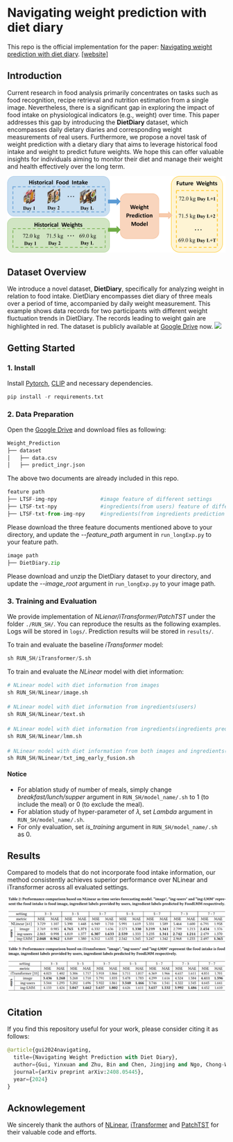 # Navigating weight prediction with diet diary
This repo is the official implementation for the paper: [Navigating weight prediction with diet diary](https://www.arxiv.org/abs/2408.05445). [[website]](https://yxg1005.github.io/weight-prediction)

## Introduction
Current research in food analysis primarily concentrates on tasks such as food recognition, recipe retrieval and nutrition estimation from a single image. Nevertheless, there is a significant gap in exploring the impact of food intake on physiological indicators (e.g., weight) over time. This paper addresses this gap by introducing the **DietDiary** dataset, which encompasses daily dietary diaries and corresponding weight measurements of real users. Furthermore, we propose a novel task of weight prediction with a dietary diary that aims to leverage historical food intake and weight to predict future weights. We hope this can offer valuable insights for individuals aiming to monitor their diet and manage their weight and health effectively over the long term.

![](.//pics//task-overview.png)

## Dataset Overview
We introduce a novel dataset, **DietDiary**, specifically for analyzing weight in relation to food intake. DietDiary encompasses diet diary of three meals over a period of time, accompanied by daily weight measurement. This example shows data records for two participants with different weight fluctuation trends in DietDiary. The records leading to weight gain are highlighted in red. The dataset is publicly available at [Google Drive](https://drive.google.com/drive/folders/1XYkdJAlY-PIPd3MQWNnX9jlOvOs2RZ36?usp=sharing) now.
![](.//pics//dataset-example.png)

## Getting Started
### 1. Install
Install [Pytorch](https://pytorch.org/get-started/locally/), [CLIP](https://github.com/openai/CLIP) and necessary dependencies.
```python
pip install -r requirements.txt
```

### 2. Data Preparation
Open the  [Google Drive](https://drive.google.com/drive/folders/1XYkdJAlY-PIPd3MQWNnX9jlOvOs2RZ36?usp=sharing) and download files as following:
```python
Weight_Prediction
├── dataset
│   ├── data.csv
│   ├── predict_ingr.json
```
The above two documents are already included in this repo.  

```python
feature path
├── LTSF-img-npy              #image feature of different settings
├── LTSF-txt-npy              #ingredients(from users) feature of different settings
├── LTSF-txt-from-img-npy     #ingredients(from ingredients prediction model) feature of different settings
```
Please download the three feature documents mentioned above to your directory, and update the *--feature_path* argument in `run_longExp.py` to your feature path.

```python
image path
├── DietDiary.zip
```
Please download and unzip the DietDiary dataset to your directory, and update the *--image_root* argument in `run_longExp.py` to your image path.

### 3. Training and Evaluation
We provide implementation of *NLienar/iTransformer/PatchTST* under the folder `./RUN_SH/`. You can reproduce the results as the following examples. Logs will be stored in `logs/`. Prediction results wiil be stored in `results/`.

To train and evaluate the baseline *iTransformer* model:
```python
sh RUN_SH/iTransformer/S.sh
```
To train and evaluate the *NLinear* model with diet information:
```python
# NLinear model with diet information from images
sh RUN_SH/NLinear/image.sh

# NLinear model with diet information from ingredients(users)
sh RUN_SH/NLinear/text.sh

# NLinear model with diet information from ingredients(ingredients prediction model)
sh RUN_SH/NLinear/lmm.sh

# NLinear model with diet information from both images and ingredients(users)
sh RUN_SH/NLinear/txt_img_early_fusion.sh
```

#### Notice
* For ablation study of number of meals, simply change *breakfast/lunch/supper* argument in `RUN_SH/model_name/.sh` to 1 (to include the meal) or 0 (to exclude the meal).
* For ablation study of hyper-parameter of 𝜆, set *Lambda* argument in `RUN_SH/model_name/.sh`.
* For only evaluation, set *is_training* argument in `RUN_SH/model_name/.sh` as 0.

## Results
Compared to models that do not incorporate food intake information, our method consistently achieves superior performance over NLinear and iTransformer across all evaluated settings.

![](.//pics//exp-result.png)

## Citation
If you find this repository useful for your work, please consider citing it as follows:
```python
@article{gui2024navigating,
  title={Navigating Weight Prediction with Diet Diary},
  author={Gui, Yinxuan and Zhu, Bin and Chen, Jingjing and Ngo, Chong-Wah and Jiang, Yu-Gang},
  journal={arXiv preprint arXiv:2408.05445},
  year={2024}
}
```

## Acknowlegement
We sincerely thank the authors of [NLinear](https://github.com/cure-lab/LTSF-Linear), [iTransformer](https://github.com/thuml/iTransformer) and [PatchTST](https://github.com/yuqinie98/PatchTST) for their valuable code and efforts.
